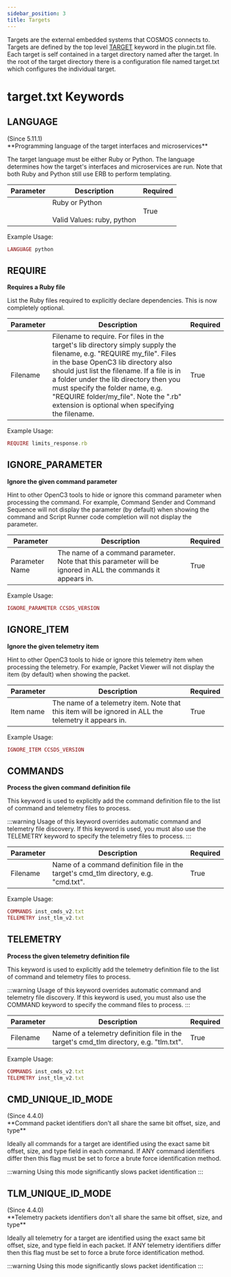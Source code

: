 ```yaml
---
sidebar_position: 3
title: Targets
---
```


<!-- Be sure to edit _target.md because target.md is a generated file -->

Targets are the external embedded systems that COSMOS connects to. Targets are defined by the top level [TARGET](plugins.md#target-1) keyword in the plugin.txt file. Each target is self contained in a target directory named after the target. In the root of the target directory there is a configuration file named target.txt which configures the individual target.

# target.txt Keywords


## LANGUAGE
<div class="right">(Since 5.11.1)</div>**Programming language of the target interfaces and microservices**

The target language must be either Ruby or Python. The language determines how the target's interfaces and microservices are run. Note that both Ruby and Python still use ERB to perform templating.

| Parameter | Description | Required |
|-----------|-------------|----------|
|  | Ruby or Python<br/><br/>Valid Values: <span class="values">ruby, python</span> | True |

Example Usage:
```ruby
LANGUAGE python
```

## REQUIRE
**Requires a Ruby file**

List the Ruby files required to explicitly declare dependencies. This is now completely optional.

| Parameter | Description | Required |
|-----------|-------------|----------|
| Filename | Filename to require. For files in the target's lib directory simply supply the filename, e.g. "REQUIRE my_file". Files in the base OpenC3 lib directory also should just list the filename. If a file is in a folder under the lib directory then you must specify the folder name, e.g. "REQUIRE folder/my_file". Note the ".rb" extension is optional when specifying the filename. | True |

Example Usage:
```ruby
REQUIRE limits_response.rb
```

## IGNORE_PARAMETER
**Ignore the given command parameter**

Hint to other OpenC3 tools to hide or ignore this command parameter when processing the command. For example, Command Sender and Command Sequence will not display the parameter (by default) when showing the command and Script Runner code completion will not display the parameter.

| Parameter | Description | Required |
|-----------|-------------|----------|
| Parameter Name | The name of a command parameter. Note that this parameter will be ignored in ALL the commands it appears in. | True |

Example Usage:
```ruby
IGNORE_PARAMETER CCSDS_VERSION
```

## IGNORE_ITEM
**Ignore the given telemetry item**

Hint to other OpenC3 tools to hide or ignore this telemetry item when processing the telemetry. For example, Packet Viewer will not display the item (by default) when showing the packet.

| Parameter | Description | Required |
|-----------|-------------|----------|
| Item name | The name of a telemetry item. Note that this item will be ignored in ALL the telemetry it appears in. | True |

Example Usage:
```ruby
IGNORE_ITEM CCSDS_VERSION
```

## COMMANDS
**Process the given command definition file**

This keyword is used to explicitly add the command definition file to the list of command and telemetry files to process.

:::warning
Usage of this keyword overrides automatic command and telemetry file discovery. If this keyword is used, you must also use the TELEMETRY keyword to specify the telemetry files to process.
:::

| Parameter | Description | Required |
|-----------|-------------|----------|
| Filename | Name of a command definition file in the target's cmd_tlm directory, e.g. "cmd.txt". | True |

Example Usage:
```ruby
COMMANDS inst_cmds_v2.txt
TELEMETRY inst_tlm_v2.txt
```

## TELEMETRY
**Process the given telemetry definition file**

This keyword is used to explicitly add the telemetry definition file to the list of command and telemetry files to process.

:::warning
Usage of this keyword overrides automatic command and telemetry file discovery. If this keyword is used, you must also use the COMMAND keyword to specify the command files to process.
:::

| Parameter | Description | Required |
|-----------|-------------|----------|
| Filename | Name of a telemetry definition file in the target's cmd_tlm directory, e.g. "tlm.txt". | True |

Example Usage:
```ruby
COMMANDS inst_cmds_v2.txt
TELEMETRY inst_tlm_v2.txt
```

## CMD_UNIQUE_ID_MODE
<div class="right">(Since 4.4.0)</div>**Command packet identifiers don't all share the same bit offset, size, and type**

Ideally all commands for a target are identified using the exact same bit offset, size, and type field in each command. If ANY command identifiers differ then this flag must be set to force a brute force identification method.

:::warning
Using this mode significantly slows packet identification
:::


## TLM_UNIQUE_ID_MODE
<div class="right">(Since 4.4.0)</div>**Telemetry packets identifiers don't all share the same bit offset, size, and type**

Ideally all telemetry for a target are identified using the exact same bit offset, size, and type field in each packet. If ANY telemetry identifiers differ then this flag must be set to force a brute force identification method.

:::warning
Using this mode significantly slows packet identification
:::


